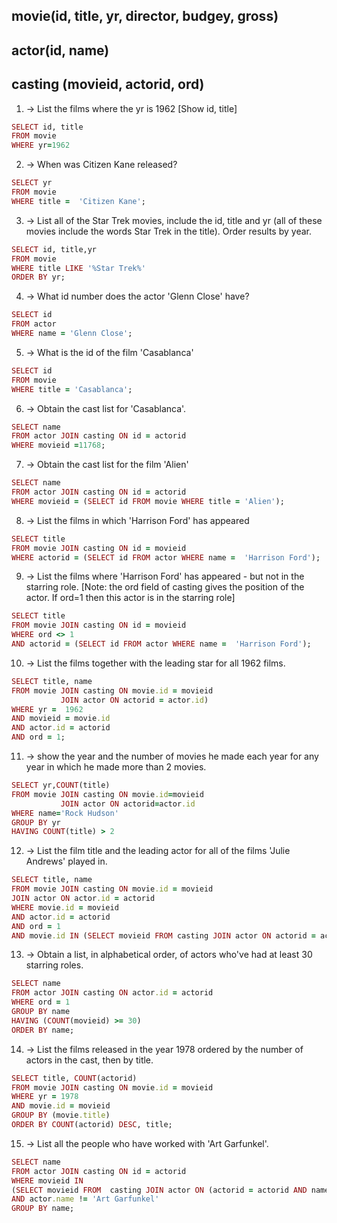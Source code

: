## movie(id, title, yr, director, budgey, gross)
## actor(id, name)
## casting (movieid, actorid, ord)
1. -> List the films where the yr is 1962 [Show id, title]
```ruby
SELECT id, title
FROM movie
WHERE yr=1962
```
2. -> When was Citizen Kane released?
```ruby
SELECT yr
FROM movie
WHERE title =  'Citizen Kane';
```
3. -> List all of the Star Trek movies, include the id, title and yr (all of these movies include the words Star Trek in the title).
      Order results by year.
```ruby
SELECT id, title,yr
FROM movie 
WHERE title LIKE '%Star Trek%'
ORDER BY yr;
```
4. -> What id number does the actor 'Glenn Close' have?
```ruby
SELECT id 
FROM actor
WHERE name = 'Glenn Close';
```
5. -> What is the id of the film 'Casablanca'
```ruby
SELECT id 
FROM movie
WHERE title = 'Casablanca';
```
6. -> Obtain the cast list for 'Casablanca'.
```ruby
SELECT name
FROM actor JOIN casting ON id = actorid
WHERE movieid =11768;
```
7. -> Obtain the cast list for the film 'Alien'
```ruby
SELECT name
FROM actor JOIN casting ON id = actorid
WHERE movieid = (SELECT id FROM movie WHERE title = 'Alien');
```
8. -> List the films in which 'Harrison Ford' has appeared
```ruby
SELECT title 
FROM movie JOIN casting ON id = movieid
WHERE actorid = (SELECT id FROM actor WHERE name =  'Harrison Ford');
```
9. -> List the films where 'Harrison Ford' has appeared - but not in the starring role. 
[Note: the ord field of casting gives the position of the actor. If ord=1 then this actor is in the starring role]
```ruby
SELECT title 
FROM movie JOIN casting ON id = movieid
WHERE ord <> 1
AND actorid = (SELECT id FROM actor WHERE name =  'Harrison Ford');
```
10. -> List the films together with the leading star for all 1962 films.
```ruby
SELECT title, name
FROM movie JOIN casting ON movie.id = movieid
           JOIN actor ON actorid = actor.id)
WHERE yr =  1962 
AND movieid = movie.id
AND actor.id = actorid 
AND ord = 1; 
```
11. -> show the year and the number of movies he made each year for any year in which he made more than 2 movies.
```ruby
SELECT yr,COUNT(title) 
FROM movie JOIN casting ON movie.id=movieid
           JOIN actor ON actorid=actor.id
WHERE name='Rock Hudson'
GROUP BY yr
HAVING COUNT(title) > 2
```
12. -> List the film title and the leading actor for all of the films 'Julie Andrews' played in.
```ruby
SELECT title, name
FROM movie JOIN casting ON movie.id = movieid
JOIN actor ON actor.id = actorid
WHERE movie.id = movieid
AND actor.id = actorid
AND ord = 1
AND movie.id IN (SELECT movieid FROM casting JOIN actor ON actorid = actor.id WHERE name = 'Julie Andrews');
```
13. -> Obtain a list, in alphabetical order, of actors who've had at least 30 starring roles.
```ruby
SELECT name
FROM actor JOIN casting ON actor.id = actorid
WHERE ord = 1
GROUP BY name
HAVING (COUNT(movieid) >= 30)
ORDER BY name;
```
14. -> List the films released in the year 1978 ordered by the number of actors in the cast, then by title.
```ruby
SELECT title, COUNT(actorid)
FROM movie JOIN casting ON movie.id = movieid
WHERE yr = 1978
AND movie.id = movieid
GROUP BY (movie.title)
ORDER BY COUNT(actorid) DESC, title;
```
15. -> List all the people who have worked with 'Art Garfunkel'.
```ruby
SELECT name 
FROM actor JOIN casting ON id = actorid 
WHERE movieid IN
(SELECT movieid FROM  casting JOIN actor ON (actorid = actorid AND name = 'Art Garfunkel'))
AND actor.name != 'Art Garfunkel'
GROUP BY name;
```
